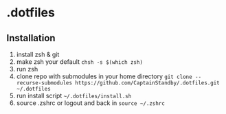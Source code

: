 # .dotfiles

## Installation

1. install zsh & git
2. make zsh your default `chsh -s $(which zsh)`
3. run zsh
4. clone repo with submodules in your home directory `git clone --recurse-submodules https://github.com/CaptainStandby/.dotfiles.git ~/.dotfiles`
5. run install script `~/.dotfiles/install.sh`
6. source .zshrc or logout and back in `source ~/.zshrc`
